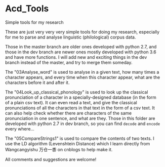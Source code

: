 # Acd_Tools
Simple tools for my research

These are just very very very simple tools for doing my research, especially for me to parse and analyse linguistic (philological) corpus data.

Those in the master branch are older ones developed with python 2.7, and those in the dev branch are newer ones mostly developed with python 3.6 and have more functions. I will add new and exciting things in the dev branch instead of the master, and try to merge them someday.

The "03Analyse_word" is used to analyse in a given text, how many times a character appears, and every time when this character appear, what are the characters before it and after it.

The "04Look_up_classical_phonology" is used to look up the classical pronunciation of a character in a specially-designed database (in the form of a plain csv text). It can even read a text, and give the classical pronunciations of all the characters in that text in the form of a csv text. It can also help check whether there are characters of the same pronunciation in one sentence, and what are they. Those in this folder are developed with python 2.7 in dev branch, so you can find `decode` and `encode` every where...

The "05CompareStrings1" is used to compare the contents of two texts. I use the LD algorithm (Levenshtein Distance) which I learn directly from Wangcangyishu 万仓一黍 on cnblogs to help make it. 

All comments and suggestions are welcome!
